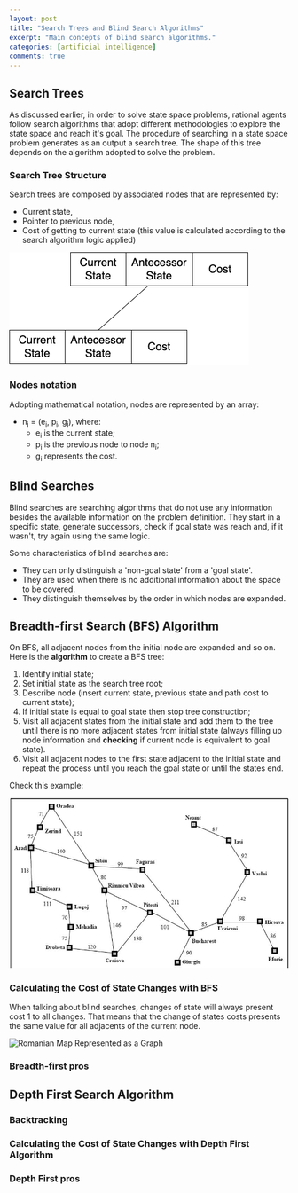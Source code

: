 ```yaml
---
layout: post
title: "Search Trees and Blind Search Algorithms"
excerpt: "Main concepts of blind search algorithms."
categories: [artificial intelligence]
comments: true
---
```


## Search Trees

As discussed earlier, in order to solve state space problems, rational agents follow search algorithms that adopt different methodologies to explore the state space and reach it's goal. The procedure of searching in a state space problem generates as an output a search tree. The shape of this tree depends on the algorithm adopted to solve the problem.

### Search Tree Structure

Search trees are composed by associated nodes that are represented by:

- Current state,
- Pointer to previous node,
- Cost of getting to current state (this value is calculated according to the search algorithm logic applied)

![Representation of two connected nodes of a Search Tree](/img/posts_img/node_representation.png)

### Nodes notation

Adopting mathematical notation, nodes are represented by an array:
- n<sub>i</sub> = (e<sub>i</sub>, p<sub>i</sub>, g<sub>i</sub>), where:
  - e<sub>i</sub> is the current state;
  - p<sub>i</sub> is the previous node to node n<sub>i</sub>;
  - g<sub>i</sub> represents the cost.

## Blind Searches

Blind searches are searching algorithms that do not use any information besides the available information on the problem definition. They start in a specific state, generate successors, check if goal state was reach and, if it wasn't, try again using the same logic.

Some characteristics of blind searches are:
 - They can only distinguish a 'non-goal state' from a 'goal state'.
 - They are used when there is no additional information about the space to be covered.
 - They distinguish themselves by the order in which nodes are expanded.

## Breadth-first Search (BFS) Algorithm

On BFS, all adjacent nodes from the initial node are expanded and so on. Here is the **algorithm** to create a BFS tree:

1. Identify initial state;
2. Set initial state as the search tree root;
3. Describe node (insert current state, previous state and path cost to current state);
4. If initial state is equal to goal state then stop tree construction;
5. Visit all adjacent states from the initial state and add them to the tree until there is no more adjacent states from initial state (always filling up node information and __checking__ if current node is equivalent to goal state).
6. Visit all adjacent nodes to the first state adjacent to the initial state and repeat the process until you reach the goal state or until the states end.

Check this example:

![Romanian Map Represented as a Graph](/img/posts_img/romanian_map.jpg)

### Calculating the Cost of State Changes with BFS

When talking about blind searches, changes of state will always present cost 1 to all changes. That means that the change of states costs presents the same value for all adjacents of the current node.

![Romanian Map Represented as a Graph](/img/posts_img/state_change_cost.jpg)

### Breadth-first pros

## Depth First Search Algorithm

### Backtracking

### Calculating the Cost of State Changes with Depth First Algorithm

### Depth First pros
